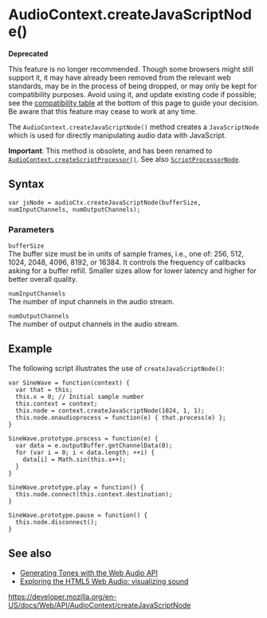 # AudioContext.createJavaScriptNode()

**Deprecated**

This feature is no longer recommended. Though some browsers might still support it, it may have already been removed from the relevant web standards, may be in the process of being dropped, or may only be kept for compatibility purposes. Avoid using it, and update existing code if possible; see the [compatibility table](#browser_compatibility) at the bottom of this page to guide your decision. Be aware that this feature may cease to work at any time.

The `AudioContext.createJavaScriptNode()` method creates a <span class="page-not-created">`JavaScriptNode`</span> which is used for directly manipulating audio data with JavaScript.

**Important**: This method is obsolete, and has been renamed to [`AudioContext.createScriptProcessor()`](../baseaudiocontext/createscriptprocessor). See also [`ScriptProcessorNode`](../scriptprocessornode).

## Syntax

    var jsNode = audioCtx.createJavaScriptNode(bufferSize, numInputChannels, numOutputChannels);

### Parameters

`bufferSize`  
The buffer size must be in units of sample frames, i.e., one of: 256, 512, 1024, 2048, 4096, 8192, or 16384. It controls the frequency of callbacks asking for a buffer refill. Smaller sizes allow for lower latency and higher for better overall quality.

`numInputChannels`  
The number of input channels in the audio stream.

`numOutputChannels`  
The number of output channels in the audio stream.

## Example

The following script illustrates the use of `createJavaScriptNode()`:

    var SineWave = function(context) {
      var that = this;
      this.x = 0; // Initial sample number
      this.context = context;
      this.node = context.createJavaScriptNode(1024, 1, 1);
      this.node.onaudioprocess = function(e) { that.process(e) };
    }

    SineWave.prototype.process = function(e) {
      var data = e.outputBuffer.getChannelData(0);
      for (var i = 0; i < data.length; ++i) {
        data[i] = Math.sin(this.x++);
      }
    }

    SineWave.prototype.play = function() {
      this.node.connect(this.context.destination);
    }

    SineWave.prototype.pause = function() {
      this.node.disconnect();
    }

## See also

- [Generating Tones with the Web Audio API](https://0xfe.blogspot.com/2011/08/generating-tones-with-web-audio-api.html)
- [Exploring the HTML5 Web Audio: visualizing sound](https://www.smartjava.org/content/exploring-html5-web-audio-visualizing-sound)

<a href="https://developer.mozilla.org/en-US/docs/Web/API/AudioContext/createJavaScriptNode" class="_attribution-link">https://developer.mozilla.org/en-US/docs/Web/API/AudioContext/createJavaScriptNode</a>
